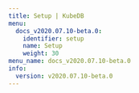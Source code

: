 ```yaml
---
title: Setup | KubeDB
menu:
  docs_v2020.07.10-beta.0:
    identifier: setup
    name: Setup
    weight: 30
menu_name: docs_v2020.07.10-beta.0
info:
  version: v2020.07.10-beta.0
---
```


